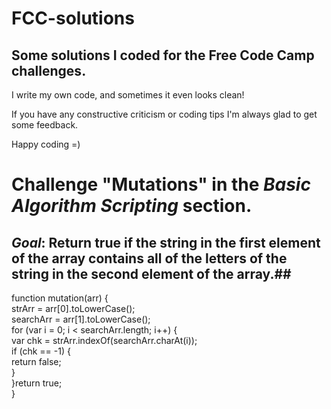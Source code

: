 # FCC-solutions
## Some solutions I coded for the Free Code Camp challenges. 

I write my own code, and sometimes it even looks clean!

If you have any constructive criticism or coding tips I'm always glad to get some feedback. 

Happy coding =)


# Challenge "Mutations" in the _Basic Algorithm Scripting_ section.
## _Goal_: Return true if the string in the first element of the array contains all of the letters of the string in the second element of the array.##

function mutation(arr) {  
  strArr = arr[0].toLowerCase();   
  searchArr = arr[1].toLowerCase();  
  for (var i = 0; i < searchArr.length; i++) {  
    var chk = strArr.indexOf(searchArr.charAt(i));  
    if (chk == -1) {  
      return false;  
    }  
  }return true;  
}  
